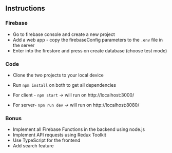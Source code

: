 ## Instructions

### Firebase
- Go to firebase console and create a new project
- Add a web app - copy the firebaseConfig parameters to the `.env` file in the server 
- Enter into the firestore and press on create database (choose test mode)

### Code
- Clone the two projects to your local device
- Run `npm install` on both to get all dependencies 

- For client - `npm start` → will run on http://localhost:3000/
- For server- `npm run dev` → will run on http://localhost:8080/

### Bonus
- Implement all Firebase Functions in the backend using node.js
- Implement API requests using Redux Toolkit
- Use TypeScript for the frontend
- Add search feature



